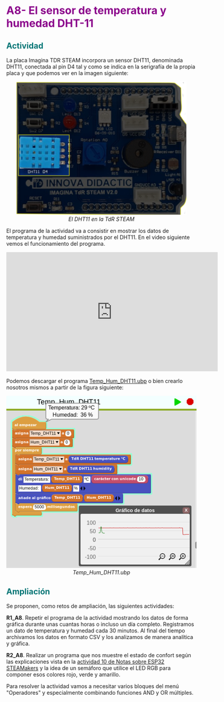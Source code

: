 # <FONT COLOR=#8B008B>A8- El sensor de temperatura y humedad DHT-11</font>

## <FONT COLOR=#007575>**Actividad**</font>
La placa Imagina TDR STEAM incorpora un sensor DHT11, denominada DHT11, conectada al pin D4 tal y como se indica en la serigrafía de la propia placa y que podemos ver en la imagen siguiente:

<center>

![El DHT11 en la TdR STEAM](../img/actividades/DHT11-en-TdR.png)  
*El DHT11 en la TdR STEAM*

</center>

El programa de la actividad va a consistir en mostrar los datos de temperatura y humedad suministrados por el DHT11. En el video siguiente vemos el funcionamiento del programa.

<center>
<iframe width="560" height="315" src="https://www.youtube.com/embed/Cx0hSx7sM6k?si=x9e0WDRL1WK6LSiN" title="YouTube video player" frameborder="0" allow="accelerometer; autoplay; clipboard-write; encrypted-media; gyroscope; picture-in-picture; web-share" allowfullscreen></iframe>
</center>

Podemos descargar el programa [Temp_Hum_DHT11.ubp](../actividades/programas/Temp_Hum_DHT11.ubp) o bien crearlo nosotros mismos a partir de la figura siguiente:

<center>

![Temp_Hum_DHT11.ubp](../img/actividades/P_Temp_Hum_DHT11.png)  
*Temp_Hum_DHT11.ubp*

</center>

## <FONT COLOR=#007575>**Ampliación**</font>
Se proponen, como retos de ampliación, las siguientes actividades:

**R1_A8**. Repetir el programa de la actividad mostrando los datos de forma gráfica durante unas cuantas horas o incluso un día completo. Registramos un dato de temperatura y humedad cada 30 minutos. Al final del tiempo archivamos los datos en formato CSV y los analizamos de manera analítica y gráfica.

**R2_A8**. Realizar un programa que nos muestre el estado de confort según las explicaciones vista en la [actividad 10 de Notas sobre ESP32 STEAMakers](https://fgcoca.github.io/ESP32-STEAMakers/A10/) y la idea de un semáforo que utilice el LED RGB para componer esos colores rojo, verde y amarillo.

Para resolver la actividad vamos a necesitar varios bloques del menú "Operadores" y especialmente combinando funciones AND y OR múltiples.
